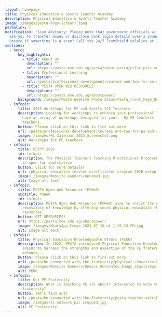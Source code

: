 ```yaml
---
layout: homepage
title: Physical Education & Sports Teacher Academy
description: Physical Education & Sports Teacher Academy
image: /images/pesta-logo-(clear).jpeg
permalink: /
notification: "Scam Advisory: Please note that government officials will never
  ask you to transfer money or disclose bank login details over a phone call.
  Unsure if something is a scam? Call the 24/7 ScamShield Helpline at 1799."
sections:
  - hero:
      key_highlights:
        - title: About Us
          description: ""
          url: https://pesta.moe.edu.sg/pesta/about-pesta/principals-message/
        - title: Professional Learning
          description: ""
          url: /pesta/professional-development/courses-and-twa-for-pe-and-sports-teachers/
        - title: PESTA OPEN WEB RESOURCES
          description: ""
          url: https://pesta.moe.edu.sg/aboutpower/
      background: /images/PESTA Website Photo Album/Pesta_Front_Page_New.gif
  - infopic:
      title: 2025 Workshops for PE and Sports CCA Teachers
      description: Looking for workshops to enhance your professional learning? We
        have an array of workshops designed for you!   By PE teachers. For PE
        teachers.
      button: Please click on this link to find out more!
      url: /pesta/professional-development/courses-and-twa-for-pe-and-sports-teachers/
      image: /images/PL_Calendar_2025_Screenshot.png
      alt: Workshops for PE teachers
  - infopic:
      title: PETPP 2026
      id: infopic
      description: The Physical Teachers Teaching Practitioner Programme (PETPP) 2026
        is open for application!
      button: Click for more details!
      url: /physical-education-teacher-practitioner-program-2026-petpp-2026/
      image: /images/Website Banners/unnamed.jpg
      alt: Image alt text
  - infopic:
      title: PESTA Open Web Resource (POWeR)
      subtitle: POWeR
      id: infopic
      description: PESTA Open Web Resource (POWeR) aims to enrich the global
        repository of knowledge by offering sound physical education (PE)
        resources.
      button: GET RESOURCES!
      url: https://pesta.moe.edu.sg/aboutpower/
      image: /images/WhatsApp_Image_2024_07_10_at_1_26_33_PM.jpg
      alt: Image alt text
  - infopic:
      title: Physical Education Knowledgeable Others (PEKO)
      description: In 2022, PESTA introduced Physical Education Knowledgeable Others
        (PEKO) to harness the strengths and expertise of the PE fraternity to
        enhance...
      button: Please click on this link to find out more!
      url: /pesta/be-connected-with-the-fraternity/physical-education-knowledgeable-others-peko
      image: /images/Website Banners/Gemini_Generated_Image_z6gcsjz6gcsjz6gc.png
      alt: PEKO
  - infopic:
      title: Our PE Fraternity
      description: What is teaching PE all about? Interested to know more about the PE
        fraternity?
      button: let's find out!
      url: /pesta/be-connected-with-the-fraternity/pesta-teacher-attributes/
      image: /images/tl network pic cropped.jpg
      alt: PE Fraternity
---
```

